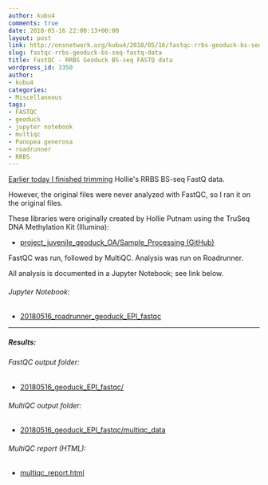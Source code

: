 ```yaml
---
author: kubu4
comments: true
date: 2018-05-16 22:00:13+00:00
layout: post
link: http://onsnetwork.org/kubu4/2018/05/16/fastqc-rrbs-geoduck-bs-seq-fastq-data/
slug: fastqc-rrbs-geoduck-bs-seq-fastq-data
title: FastQC - RRBS Geoduck BS-seq FASTQ data
wordpress_id: 3350
author:
- kubu4
categories:
- Miscellaneous
tags:
- FASTQC
- geoduck
- jupyter notebook
- multiqc
- Panopea generosa
- roadrunner
- RRBS
---
```


[Earlier today I finished trimming](http://onsnetwork.org/kubu4/2018/05/16/trimgalorefastqcmultiqc-trimgalore-rrbs-geoduck-bs-seq-fastq-data/) Hollie's RRBS BS-seq FastQ data.

However, the original files were never analyzed with FastQC, so I ran it on the original files.

These libraries were originally created by Hollie Putnam using the TruSeq DNA Methylation Kit (Illumina):





  * [project_juvenile_geoduck_OA/Sample_Processing (GitHub)](https://github.com/hputnam/project_juvenile_geoduck_OA/tree/master/Sample_Processing)



FastQC was run, followed by MultiQC. Analysis was run on Roadrunner.

All analysis is documented in a Jupyter Notebook; see link below.



###### Jupyter Notebook:







  * [20180516_roadrunner_geoduck_EPI_fastqc](https://github.com/sr320/LabDocs/blob/master/jupyter_nbs/sam/20180516_roadrunner_geoduck_EPI_fastqc.ipynb)





* * *





##### Results:





###### FastQC output folder:







  * [20180516_geoduck_EPI_fastqc/](http://owl.fish.washington.edu/Athaliana/20180516_geoduck_EPI_fastqc/)





###### MultiQC output folder:







  * [20180516_geoduck_EPI_fastqc/multiqc_data](http://owl.fish.washington.edu/Athaliana/20180516_geoduck_EPI_fastqc/multiqc_data)





###### MultiQC report (HTML):







  * [multiqc_report.html](http://owl.fish.washington.edu/Athaliana/20180516_geoduck_EPI_fastqc/multiqc_data/multiqc_report.html)


